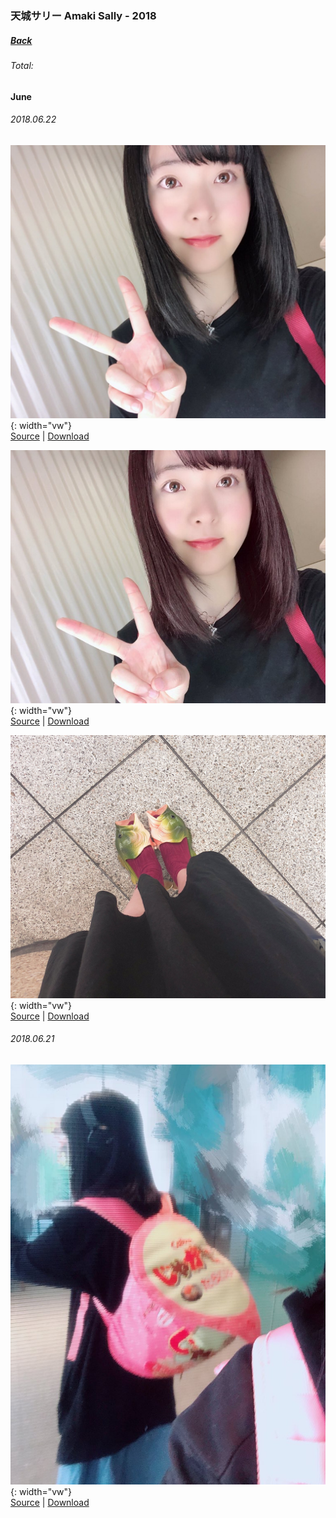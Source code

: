### 天城サリー Amaki Sally - 2018
##### [Back](AmakiSally.md)
###### Total: 

#### June
###### 2018.06.22
![20180622_Twitter_Sally_#1](../../../Album/AmakiSally/June2018/20180622_Twitter_Sally_%231.JPG){: width="vw"}  
[Source](https://twitter.com/sally_amaki/status/1010085079031246849?s=20) | [Download](https://github.com/LYHPandaKing/227PhotoBackup/raw/master/Album/AmakiSally/June2018/20180622_Twitter_Sally_%231.JPG)

![20180622_Twitter_Sally_#2](../../../Album/AmakiSally/June2018/20180622_Twitter_Sally_%232.JPG){: width="vw"}  
[Source](https://twitter.com/sally_amaki/status/1010085079031246849?s=20) | [Download](https://github.com/LYHPandaKing/227PhotoBackup/raw/master/Album/AmakiSally/June2018/20180622_Twitter_Sally_%232.JPG)

![20180622_Twitter_Sally_#3](../../../Album/AmakiSally/June2018/20180622_Twitter_Sally_%233.JPG){: width="vw"}  
[Source](https://twitter.com/sally_amaki/status/1010098892568854528?s=20) | [Download](https://github.com/LYHPandaKing/227PhotoBackup/raw/master/Album/AmakiSally/June2018/20180622_Twitter_Sally_%233.JPG)


###### 2018.06.21
![20180621_Twitter_Sally_#1](../../../Album/AmakiSally/June2018/20180621_Twitter_Sally_%231.JPG){: width="vw"}  
[Source](https://twitter.com/sally_amaki/status/1009649083638693889) | [Download](https://github.com/LYHPandaKing/227PhotoBackup/raw/master/Album/AmakiSally/June2018/20180621_Twitter_Sally_%231.JPG)
